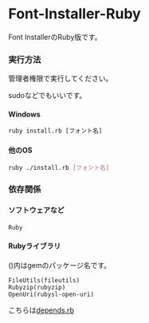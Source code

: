 # Font-Installer-Ruby
Font InstallerのRuby版です。

### 実行方法
管理者権限で実行してください。

sudoなどでもいいです。

#### Windows
```cmd
ruby install.rb [フォント名]
```

#### 他のOS
```sh
ruby ./install.rb [フォント名]
```

### 依存関係

#### ソフトウェアなど
```
Ruby
```

#### Rubyライブラリ
()内はgemのパッケージ名です。
```
FileUtils(fileutils)
Rubyzip(rubyzip)
OpenUri(rubysl-open-uri)
```

こちらは[depends.rb](./depends.rb)

